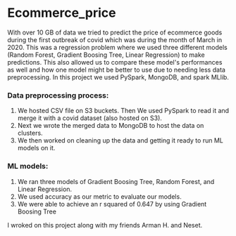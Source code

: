 # Ecommerce_price

With over 10 GB of data we tried to predict the price of ecommerce goods during the first outbreak of covid which was during the month of March in 2020. This was a regression problem where we used three different models (Random Forest, Gradient Boosing Tree, Linear Regression) to make predictions. This also allowed us to compare these model's performances as well and how one model might be better to use due to needing less data preprocessing. In this project we used PySpark, MongoDB, and spark MLlib.

### Data preprocessing process:
1. We hosted CSV file on S3 buckets. Then We used PySpark to read it and merge it with a covid dataset (also hosted on S3).
2. Next we wrote the merged data to MongoDB to host the data on clusters.
3. We then worked on cleaning up the data and getting it ready to run ML models on it.

### ML models:
1. We ran three models of Gradient Boosing Tree, Random Forest, and Linear Regression.
2. We used accuracy as our metric to evaluate our models.
3. We were able to achieve an r squared of 0.647 by using Gradient Boosing Tree


I wroked on this project along with my friends Arman H. and Neset.
